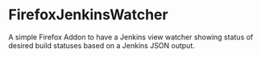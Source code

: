 # FirefoxJenkinsWatcher
A simple Firefox Addon to have a Jenkins view watcher showing status of desired build statuses based on a Jenkins JSON output. 

